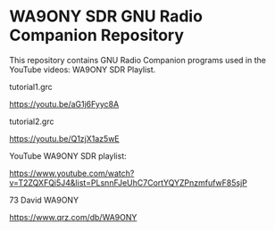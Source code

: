 # WA9ONY SDR GNU Radio Companion Repository

This repository contains GNU Radio Companion programs used in the
YouTube videos: WA9ONY SDR Playlist.

tutorial1.grc

https://youtu.be/aG1j6Fyyc8A

tutorial2.grc

https://youtu.be/Q1zjX1az5wE

YouTube WA9ONY SDR playlist:

https://www.youtube.com/watch?v=T2ZQXFQi5J4&list=PLsnnFJeUhC7CortYQYZPnzmfufwF85sjP

73 David WA9ONY

https://www.qrz.com/db/WA9ONY

